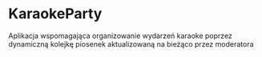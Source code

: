 # KaraokeParty
Aplikacja wspomagająca organizowanie wydarzeń karaoke poprzez dynamiczną kolejkę piosenek aktualizowaną na bieżąco przez moderatora
